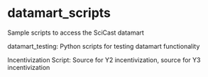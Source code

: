 datamart_scripts
================

Sample scripts to access the SciCast datamart

datamart_testing: Python scripts for testing datamart functionality

Incentivization Script: Source for Y2 incentivization, source for Y3 incentivization
